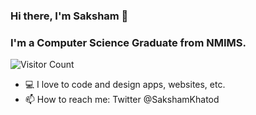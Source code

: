 ### Hi there, I'm Saksham 👋

<!--
**GreyNinja92/GreyNinja92** is a ✨ _special_ ✨ repository because its `README.md` (this file) appears on your GitHub profile.

Here are some ideas to get you started:

- 🔭 I’m currently working on ...
- 🌱 I’m currently learning ...
- 👯 I’m looking to collaborate on ...
- 🤔 I’m looking for help with ...
- 💬 Ask me about ...
- 📫 How to reach me: ...
- 😄 Pronouns: ...
- ⚡ Fun fact: ...
-->

### I'm a Computer Science Graduate from NMIMS.
![Visitor Count](https://profile-counter.glitch.me/GreyNinja92/count.svg)
- 💻 I love to code and design apps, websites, etc.
- 📫 How to reach me: Twitter @SakshamKhatod


